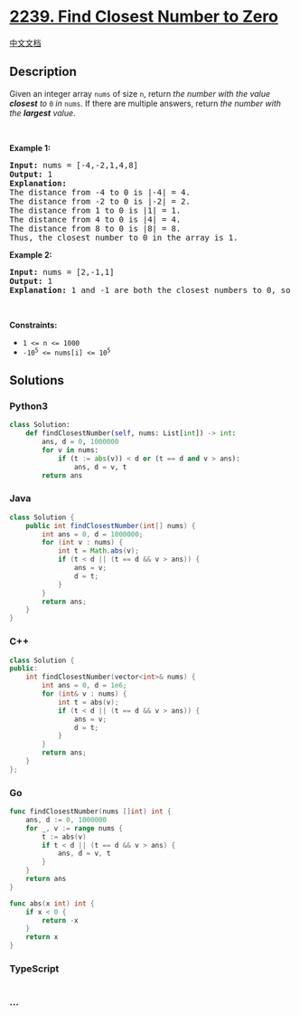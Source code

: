 # [2239. Find Closest Number to Zero](https://leetcode.com/problems/find-closest-number-to-zero)

[中文文档](/solution/2200-2299/2239.Find%20Closest%20Number%20to%20Zero/README.md)

## Description

<p>Given an integer array <code>nums</code> of size <code>n</code>, return <em>the number with the value <strong>closest</strong> to </em><code>0</code><em> in </em><code>nums</code>. If there are multiple answers, return <em>the number with the <strong>largest</strong> value</em>.</p>
<p>&nbsp;</p>
<p><strong class="example">Example 1:</strong></p>

<pre>
<strong>Input:</strong> nums = [-4,-2,1,4,8]
<strong>Output:</strong> 1
<strong>Explanation:</strong>
The distance from -4 to 0 is |-4| = 4.
The distance from -2 to 0 is |-2| = 2.
The distance from 1 to 0 is |1| = 1.
The distance from 4 to 0 is |4| = 4.
The distance from 8 to 0 is |8| = 8.
Thus, the closest number to 0 in the array is 1.
</pre>

<p><strong class="example">Example 2:</strong></p>

<pre>
<strong>Input:</strong> nums = [2,-1,1]
<strong>Output:</strong> 1
<strong>Explanation:</strong> 1 and -1 are both the closest numbers to 0, so 1 being larger is returned.
</pre>

<p>&nbsp;</p>
<p><strong>Constraints:</strong></p>

<ul>
	<li><code>1 &lt;= n &lt;= 1000</code></li>
	<li><code>-10<sup>5</sup> &lt;= nums[i] &lt;= 10<sup>5</sup></code></li>
</ul>

## Solutions

<!-- tabs:start -->

### **Python3**

```python
class Solution:
    def findClosestNumber(self, nums: List[int]) -> int:
        ans, d = 0, 1000000
        for v in nums:
            if (t := abs(v)) < d or (t == d and v > ans):
                ans, d = v, t
        return ans
```

### **Java**

```java
class Solution {
    public int findClosestNumber(int[] nums) {
        int ans = 0, d = 1000000;
        for (int v : nums) {
            int t = Math.abs(v);
            if (t < d || (t == d && v > ans)) {
                ans = v;
                d = t;
            }
        }
        return ans;
    }
}
```

### **C++**

```cpp
class Solution {
public:
    int findClosestNumber(vector<int>& nums) {
        int ans = 0, d = 1e6;
        for (int& v : nums) {
            int t = abs(v);
            if (t < d || (t == d && v > ans)) {
                ans = v;
                d = t;
            }
        }
        return ans;
    }
};
```

### **Go**

```go
func findClosestNumber(nums []int) int {
	ans, d := 0, 1000000
	for _, v := range nums {
		t := abs(v)
		if t < d || (t == d && v > ans) {
			ans, d = v, t
		}
	}
	return ans
}

func abs(x int) int {
	if x < 0 {
		return -x
	}
	return x
}
```

### **TypeScript**

```ts

```

### **...**

```

```

<!-- tabs:end -->
